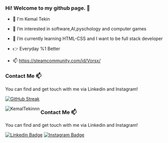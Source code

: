 ### Hi! Welcome to my github page. 👋
- 👋 I'm Kemal Tekin
- 👀 I’m interested in software,AI,pyschology and computer games 
- 🌱 I’m currently learning HTML-CSS and I want to be full stack developer 
- :point_right: Everyday %1 Better 

- 📫 https://steamcommunity.com/id/Vorsx/ 
### Contact Me 📫
You can find and get touch with me via Linkedin and Instagram!

[![GitHub Streak](http://github-readme-streak-stats.herokuapp.com?user=KemalTekinn&theme=dark&hide_border=true)](https://git.io/streak-stats)

<img align="left" src="https://github-readme-stats.vercel.app/api/top-langs/?username=KemalTekinnn&layout=compact&hide=html" alt="KemalTekinnn" /></p>
### Contact Me 📫
You can find and get touch with me via Linkedin and Instagram!



[![Linkedin Badge](https://img.shields.io/badge/KemalTekin-follow%20on%20linkedin-blue?style=for-the-badge&logo=linkedin)](https://www.linkedin.com/in/KemalTekinn/)
[![Instagram Badge](https://img.shields.io/badge/KemalTekin-follow%20on%20instagram-blue?style=for-the-badge&logo=instagram)](https://instagram.com/kemalttekin/)
